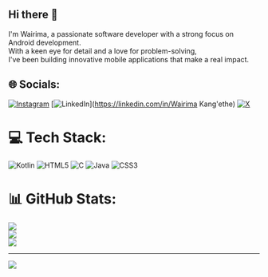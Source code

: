 ## Hi there 👋
 I'm Wairima, a passionate software developer with a strong focus on Android development.<br/>
 With a keen eye for detail and a love for problem-solving,<br/>
 I've been building innovative mobile applications that make a real impact.



## 🌐 Socials:
[![Instagram](https://img.shields.io/badge/Instagram-%23E4405F.svg?logo=Instagram&logoColor=white)](https://instagram.com/wk_christie_backup) [![LinkedIn](https://img.shields.io/badge/LinkedIn-%230077B5.svg?logo=linkedin&logoColor=white)](https://linkedin.com/in/Wairima Kang'ethe) [![X](https://img.shields.io/badge/X-black.svg?logo=X&logoColor=white)](https://x.com/wk_christie) 

# 💻 Tech Stack:
![Kotlin](https://img.shields.io/badge/kotlin-%237F52FF.svg?style=for-the-badge&logo=kotlin&logoColor=white) ![HTML5](https://img.shields.io/badge/html5-%23E34F26.svg?style=for-the-badge&logo=html5&logoColor=white) ![C](https://img.shields.io/badge/c-%2300599C.svg?style=for-the-badge&logo=c&logoColor=white) ![Java](https://img.shields.io/badge/java-%23ED8B00.svg?style=for-the-badge&logo=openjdk&logoColor=white) ![CSS3](https://img.shields.io/badge/css3-%231572B6.svg?style=for-the-badge&logo=css3&logoColor=white)
# 📊 GitHub Stats:
![](https://github-readme-stats.vercel.app/api?username=wairima&theme=rose&hide_border=false&include_all_commits=false&count_private=false)<br/>
![](https://github-readme-streak-stats.herokuapp.com/?user=wairima&theme=rose&hide_border=false)<br/>
![](https://github-readme-stats.vercel.app/api/top-langs/?username=wairima&theme=rose&hide_border=false&include_all_commits=false&count_private=false&layout=compact)

---
[![](https://visitcount.itsvg.in/api?id=wairima&icon=0&color=0)](https://visitcount.itsvg.in)

<!-- Proudly created with GPRM ( https://gprm.itsvg.in ) -->
